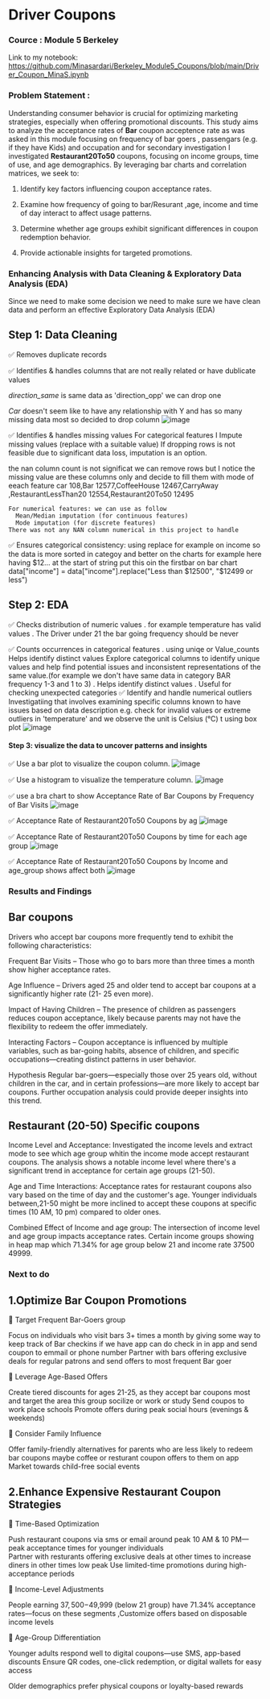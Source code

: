 # Driver Coupons 
### Cource : Module 5 Berkeley
Link to my notebook: https://github.com/Minasardari/Berkeley_Module5_Coupons/blob/main/Driver_Coupon_MinaS.ipynb
### Problem Statement : 
Understanding consumer behavior is crucial for optimizing marketing strategies, especially when offering promotional discounts. This study aims to analyze the acceptance rates of **Bar** coupon acceptence rate as was asked in this module focusing on frequency of bar goers , passengars (e.g. if they have Kids) and occupation and for secondary investigation I investigated **Restaurant20To50** coupons, focusing on income groups, time of use, and age demographics. By leveraging bar charts and correlation matrices, we seek to:
1. Identify key factors influencing coupon acceptance rates.

2. Examine how frequency of going to bar/Resurant ,age, income and time of day interact to affect usage patterns.

3. Determine whether age groups exhibit significant differences in coupon redemption behavior.

4. Provide actionable insights for targeted promotions.



### Enhancing Analysis with Data Cleaning & Exploratory Data Analysis (EDA)
Since we need to make some decision we need to make sure we have clean data and perform an effective Exploratory Data Analysis (EDA)

## Step 1: Data Cleaning
✅ Removes duplicate records 

✅ Identifies & handles columns that are not really related or have dublicate values

   *direction_same* is same data as 'direction_opp' we can drop one
   
   *Car* doesn't seem like to have any relationship with Y and has so many missing data most so decided to drop column
    ![image](https://github.com/user-attachments/assets/1c32ff64-a8a2-4769-8f7b-7833b51361e6)

✅ Identifies & handles missing values 
   For categorical features I Impute missing values (replace with a suitable value)
   If dropping rows is not feasible due to significant data loss, imputation is an option.
   
   the nan column count is not significat we can remove rows but I notice the missing value are these columns only and decide to fill them with mode of eeach feature
     car 108,Bar 12577,CoffeeHouse 12467,CarryAway ,RestaurantLessThan20  12554,Restaurant20To50 12495

    For numerical features: we can use as follow 
      Mean/Median imputation (for continuous features)
      Mode imputation (for discrete features)
    There was not any NAN column numerical in this project to handle

    

✅ Ensures categorical consistency: using replace  for example on income so the data is more sorted in categoy and better on the charts
 for example here having $12... at the start of string put this oin the firstbar on bar chart data["income"] = data["income"].replace("Less than $12500", "$12499 or less")

## Step 2: EDA
✅ Checks distribution of numeric values 
   . for example temperature has valid values 
   . The Driver under 21 the bar going frequency should be never 

✅ Counts occurrences in categorical features 
  . using uniqe or Value_counts Helps identify distinct values Explore categorical columns to identify unique values and help find potential issues and inconsistent representations of the same value.(for example we don't have same data in category BAR frequency 1-3 and 1 to 3)
  . Helps identify distinct values 
  . Useful for checking unexpected categories
✅ Identify and handle numerical outliers
  Investigatiing that involves examining specific columns known to have issues based on data description
  e.g. check for invalid values or extreme outliers in 'temperature' and we observe the unit is Celsius (°C) t using box plot
  ![image](https://github.com/user-attachments/assets/8c06ce3b-d714-4483-8a9f-d92eb874bfc7)

#### Step 3: visualize the data to uncover patterns and insights
 ✅ Use a bar plot to visualize the coupon column.
![image](https://github.com/user-attachments/assets/95b798b3-59d8-4b14-9813-a65e2f0f6337)

✅ Use a histogram to visualize the temperature column.
![image](https://github.com/user-attachments/assets/3af6557e-3307-4e58-ac3a-4b0873081506)

✅ use a bra chart to show Acceptance Rate of Bar Coupons by Frequency of Bar Visits
![image](https://github.com/user-attachments/assets/0b3f40be-d7f5-44eb-96dd-5388bdb2dc20)

✅ Acceptance Rate of Restaurant20To50 Coupons by ag
![image](https://github.com/user-attachments/assets/73b0571c-0ae4-4b8c-9861-f08b5178bbfe)

✅ Acceptance Rate of Restaurant20To50 Coupons by time for each age group
![image](https://github.com/user-attachments/assets/b3650eea-612e-462f-a3f9-c2c5acf180db)

✅ Acceptance Rate of Restaurant20To50 Coupons by  Income and age_group shows affect both 
![image](https://github.com/user-attachments/assets/72a0681c-bbc5-4f1e-9a39-bec00df6ead5)





### Results and Findings

## Bar coupons 
Drivers who accept bar coupons more frequently tend to exhibit the following characteristics:

Frequent Bar Visits – Those who go to bars more than three times a month show higher acceptance rates.

Age Influence – Drivers aged 25 and older tend to accept bar coupons at a significantly higher rate (21- 25 even more).

Impact of Having Children – The presence of children as passengers reduces coupon acceptance, likely because parents may not have the flexibility to redeem the offer immediately.

Interacting Factors – Coupon acceptance is influenced by multiple variables, such as bar-going habits, absence of children, and specific occupations—creating distinct patterns in user behavior.

Hypothesis Regular bar-goers—especially those over 25 years old, without children in the car, and in certain professions—are more likely to accept bar coupons. Further occupation analysis could provide deeper insights into this trend.

## Restaurant (20-50) Specific coupons 

Income Level and Acceptance: Investigated the income levels and extract mode to see which age group whitin the income mode accept restaurant coupons. The analysis shows a notable income level where there's a significant trend in acceptance for certain age groups (21-50).

Age and Time Interactions: Acceptance rates for restaurant coupons also vary based on the time of day and the customer's age. Younger individuals between,21-50 might be more inclined to accept these coupons at specific times (10 AM, 10 pm) compared to older ones.

Combined Effect of Income and age group: The intersection of income level and age group impacts acceptance rates. Certain income groups showing in heap map which 71.34% for age group below 21 and income rate  37500 49999.


### Next to do 

## 1.Optimize Bar Coupon Promotions
📌 Target Frequent Bar-Goers group

Focus on individuals who visit bars 3+ times a month by giving some way to keep track of Bar checkins if we have app can do check in in app and send coupon to emmail or phone number 
Partner with bars offering exclusive deals for regular patrons and send offers to most frequent Bar goer

📌 Leverage Age-Based Offers

Create tiered discounts for ages 21-25, as they accept bar coupons most and target the area this group socilize or work or study 
Send coupos to work place schools
Promote offers during peak social hours (evenings & weekends)

📌 Consider Family Influence

Offer family-friendly alternatives for parents who are less likely to redeem bar coupons maybe coffee or resturant coupon offers to them on app
Market towards child-free social events

## 2.Enhance Expensive Restaurant Coupon Strategies
📌 Time-Based Optimization

Push restaurant coupons via sms or email around peak 10 AM & 10 PM—peak acceptance times for younger individuals  
Partner with resturants offering exclusive deals at other times to increase diners in other times low peak
Use limited-time promotions during high-acceptance periods

📌 Income-Level Adjustments

People earning $37,500-$49,999 (below 21 group) have 71.34% acceptance rates—focus on these segments ,Customize offers based on disposable income levels

📌 Age-Group Differentiation

Younger adults respond well to digital coupons—use SMS, app-based discounts Ensure QR codes, one-click redemption, or digital wallets for easy access

Older demographics prefer physical coupons or loyalty-based rewards


